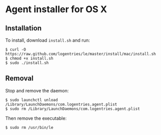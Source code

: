 Agent installer for OS X
========================

Installation
------------

To install, download `install.sh` and run:

```shell
$ curl -O https://raw.github.com/logentries/le/master/install/mac/install.sh
$ chmod +x install.sh
$ sudo ./install.sh
```

Removal
-------

Stop and remove the daemon:

```shell
$ sudo launchctl unload /Library/LaunchDaemons/com.logentries.agent.plist
$ sudo rm /Library/LaunchDaemons/com.logentries.agent.plist
```

Then remove the executable:

```shell
$ sudo rm /usr/bin/le
```
